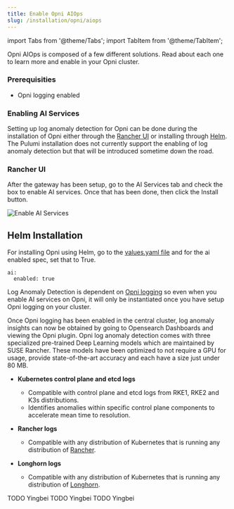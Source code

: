 ```yaml
---
title: Enable Opni AIOps
slug: /installation/opni/aiops
---
```

import Tabs from '@theme/Tabs';
import TabItem from '@theme/TabItem';

Opni AIOps is composed of a few different solutions.
Read about each one to learn more and enable in your Opni cluster.

<Tabs>
<TabItem value="log-anomaly-detection" label="Log Anomaly Detection" default>

### Prerequisities
* Opni logging enabled

### Enabling AI Services

Setting up log anomaly detection for Opni can be done during the installation of Opni either through the [Rancher UI](../opni/index.md#rancher) or installing through [Helm](../opni/index.md#helm). The Pulumi installation does not currently support the enabling of log anomaly detection but that will be introduced sometime down the road.

### Rancher UI

 After the gateway has been setup, go to the AI Services tab and check the box to enable AI services. Once that has been done, then click the Install button.

![Enable AI Services](/img/enable_ai_services.png)

## Helm Installation

For installing Opni using Helm, go to the [values.yaml file](https://github.com/rancher/opni/blob/main/packages/opni/opni/charts/values.yaml) and for the ai enabled spec, set that to True.
```
ai:
  enabled: true
```

Log Anomaly Detection is dependent on [Opni logging](../opni/backends.md#opni-logging) so even when you enable AI services on Opni, it will only be instantiated once you have setup Opni logging on your cluster. 

Once Opni logging has been enabled in the central cluster, log anomaly insights can now be obtained by going to Opensearch Dashboards and viewing the Opni plugin.
<Tabs>
<TabItem value="pre-trained" label="Pretrained Models">
Opni log anomaly detection comes with three specialized pre-trained Deep Learning models which are maintained by SUSE Rancher. These models have been optimized to not require a GPU for usage, provide state-of-the-art accuracy and each have a size just under 80 MB.

* **Kubernetes control plane and etcd logs**
    * Compatible with control plane and etcd logs from RKE1, RKE2 and K3s distributions.
    * Identifies anomalies within specific control plane components to accelerate mean time to resolution.

* **Rancher logs** 
    * Compatible with any distribution of Kubernetes that is running any distribution of [Rancher](https://docs.ranchermanager.rancher.io/versions).

* **Longhorn logs**
    * Compatible with any distribution of Kubernetes that is running any distribution of [Longhorn](https://longhorn.io).

</TabItem>
<TabItem value="workload" label="User workloads self-learning (coming soon)">
TODO Yingbei
</TabItem>
</Tabs>
</TabItem>
<TabItem value="metric-anomaly-detection" label="Metric Anomaly Detection (coming soon)">
TODO Yingbei
</TabItem>
<TabItem value="root-cause-detection" label="Root Cause Detection (coming soon)">
TODO Yingbei
</TabItem>
</Tabs>